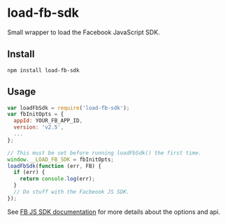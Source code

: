 # load-fb-sdk
Small wrapper to load the Facebook JavaScript SDK.

## Install
`npm install load-fb-sdk`

## Usage
```js
var loadFbSdk = require('load-fb-sdk');
var fbInitOpts = {
  appId: YOUR_FB_APP_ID,
  version: 'v2.5',
  ...
};

// This must be set before running loadFbSdk() the first time.
window.__LOAD_FB_SDK = fbInitOpts;
loadFbSdk(function (err, FB) {
  if (err) {
    return console.log(err);
  }
  // Do stuff with the Facbeook JS SDK.
});

```

See [FB JS SDK documentation](https://developers.facebook.com/docs/javascript/reference/FB.init) for more details about the options and api.
